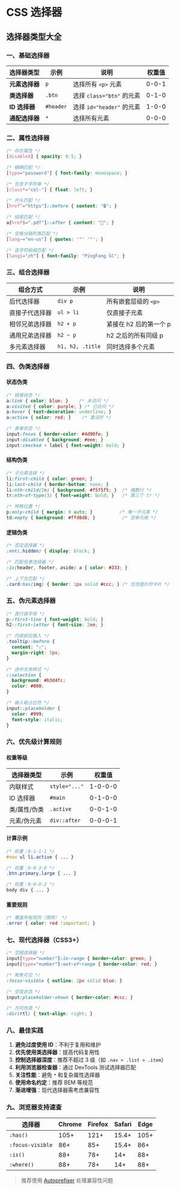 # CSS 选择器

## 选择器类型大全

### 一、基础选择器
| 选择器类型      | 示例               | 说明                          | 权重值 |
|-----------------|--------------------|-------------------------------|--------|
| **元素选择器**  | `p`                | 选择所有 `<p>` 元素           | 0-0-1  |
| **类选择器**    | `.btn`             | 选择 `class="btn"` 的元素     | 0-1-0  |
| **ID 选择器**   | `#header`          | 选择 `id="header"` 的元素     | 1-0-0  |
| **通配选择器**  | `*`                | 选择所有元素                  | 0-0-0  |

### 二、属性选择器
```css
/* 存在属性 */
[disabled] { opacity: 0.5; }

/* 精确匹配 */
[type="password"] { font-family: monospace; }

/* 包含子字符串 */
[class*="col-"] { float: left; }

/* 开头匹配 */
[href^="https"]::before { content: "🔒"; }

/* 结尾匹配 */
a[href$=".pdf"]::after { content: "📄"; }

/* 空格分隔列表匹配 */
[lang~="en-us"] { quotes: '"' '"'; }

/* 连字符前缀匹配 */
[lang|="zh"] { font-family: "PingFang SC"; }
```

### 三、组合选择器
| 组合方式          | 示例           | 说明                          |
|-------------------|----------------|-------------------------------|
| 后代选择器        | `div p`        | 所有嵌套层级的 `<p>`          |
| 直接子代选择器    | `ul > li`      | 仅直接子元素                  |
| 相邻兄弟选择器    | `h2 + p`       | 紧接在 h2 后的第一个 p        |
| 通用兄弟选择器    | `h2 ~ p`       | h2 之后的所有同级 p           |
| 多元素选择器      | `h1, h2, .title` | 同时选择多个元素             |

### 四、伪类选择器
#### 状态伪类
```css
/* 链接状态 */
a:link { color: blue; }    /* 未访问 */
a:visited { color: purple; } /* 已访问 */
a:hover { text-decoration: underline; }
a:active { color: red; }    /* 激活时 */

/* 表单状态 */
input:focus { border-color: #4d90fe; }
input:disabled { background: #eee; }
input:checked + label { font-weight: bold; }
```

#### 结构伪类
```css
/* 子元素选择 */
li:first-child { color: green; }
li:last-child { border-bottom: none; }
li:nth-child(2n) { background: #f5f5f5; }  /* 偶数行 */
tr:nth-of-type(3) { font-weight: bold; }   /* 第三个 tr */

/* 特殊位置 */
p:only-child { margin: 0 auto; }          /* 唯一子元素 */
td:empty { background: #ffd8d8; }          /* 空单元格 */
```

#### 逻辑伪类
```css
/* 否定选择器 */
:not(.hidden) { display: block; }

/* 匹配任意选择器 */
:is(header, footer, aside) a { color: #333; }

/* 上下文匹配 */
.card:has(img) { border: 1px solid #ccc; } /* 包含图片的卡片 */
```

### 五、伪元素选择器
```css
/* 首行首字母 */
p::first-line { font-weight: bold; }
h2::first-letter { font-size: 2em; }

/* 内容前后插入 */
.tooltip::before {
  content: "⚠️";
  margin-right: 5px;
}

/* 选中文本样式 */
::selection {
  background: #b3d4fc;
  color: #000;
}

/* 输入框占位符 */
input::placeholder {
  color: #999;
  font-style: italic;
}
```

### 六、优先级计算规则
#### 权重等级
| 选择器类型                | 示例            | 权重值   |
|---------------------------|-----------------|----------|
| 内联样式                  | `style="..."`   | 1-0-0-0  |
| ID 选择器                 | `#main`         | 0-1-0-0  |
| 类/属性/伪类              | `.active`       | 0-0-1-0  |
| 元素/伪元素               | `div::after`    | 0-0-0-1  |

#### 计算示例
```css
/* 权重：0-1-1-1 */
#nav ul li.active { ... }  

/* 权重：0-0-3-0 */
.btn.primary.large { ... } 

/* 权重：0-0-0-2 */
body div { ... }
```

#### 重要规则
```css
/* 覆盖所有规则（慎用） */
.error { color: red !important; }
```

### 七、现代选择器（CSS3+）
```css
/* 范围选择器 */
input[type="number"]:in-range { border-color: green; }
input[type="number"]:out-of-range { border-color: red; }

/* 聚焦可见 */
:focus-visible { outline: 2px solid blue; }

/* 空值状态 */
input:placeholder-shown { border-color: #ccc; }

/* 方向伪类 */
:dir(rtl) { text-align: right; }
```

### 八、最佳实践
1. **避免过度使用 ID**：不利于复用和维护
2. **优先使用类选择器**：提高代码复用性
3. **控制选择器深度**：推荐不超过 3 级（如 `.nav > .list > .item`）
4. **利用浏览器检查器**：通过 DevTools 测试选择器匹配
5. **关注性能**：避免 `*` 和复杂属性选择器
6. **使用命名约定**：推荐 BEM 等规范
7. **渐进增强**：现代选择器需考虑兼容性

### 九、浏览器支持速查
| 选择器            | Chrome | Firefox | Safari | Edge  |
|--------------------|--------|---------|--------|-------|
| `:has()`          | 105+   | 121+    | 15.4+  | 105+  |
| `:focus-visible`  | 86+     | 85+     | 15.4+  | 86+   |
| `:is()`           | 88+     | 78+     | 14+    | 88+   |
| `:where()`        | 88+     | 78+     | 14+    | 88+   |

> 推荐使用 [Autoprefixer](https://autoprefixer.github.io/) 处理兼容性问题